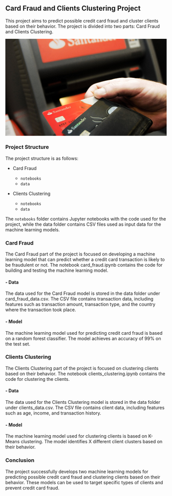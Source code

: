 ## Card Fraud and Clients Clustering Project

This project aims to predict possible credit card fraud and cluster clients based on their behavior. The project is divided into two parts: Card Fraud and Clients Clustering.

![](Card_Fraud/streamlit/images/credit_card.jpeg)

### Project Structure

The project structure is as follows:

- Card Fraud

  - `notebooks`
  - `data`
  
- Clients Clustering

  - `notebooks`
  - `data`

The `notebooks` folder contains Jupyter notebooks with the code used for the project, while the data folder contains CSV files used as input data for the machine learning models.

### Card Fraud

The Card Fraud part of the project is focused on developing a machine learning model that can predict whether a credit card transaction is likely to be fraudulent or not. The notebook card_fraud.ipynb contains the code for building and testing the machine learning model.

#### - Data

The data used for the Card Fraud model is stored in the data folder under card_fraud_data.csv. The CSV file contains transaction data, including features such as transaction amount, transaction type, and the country where the transaction took place.

#### - Model

The machine learning model used for predicting credit card fraud is based on a random forest classifier. The model achieves an accuracy of 99% on the test set.

### Clients Clustering

The Clients Clustering part of the project is focused on clustering clients based on their behavior. The notebook clients_clustering.ipynb contains the code for clustering the clients.

#### - Data

The data used for the Clients Clustering model is stored in the data folder under clients_data.csv. The CSV file contains client data, including features such as age, income, and transaction history.

#### - Model

The machine learning model used for clustering clients is based on K-Means clustering. The model identifies X different client clusters based on their behavior.

### Conclusion

The project successfully develops two machine learning models for predicting possible credit card fraud and clustering clients based on their behavior. These models can be used to target specific types of clients and prevent credit card fraud.
